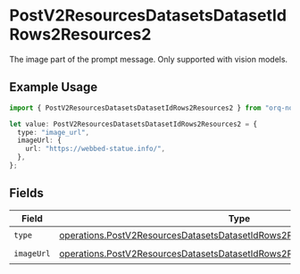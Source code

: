 # PostV2ResourcesDatasetsDatasetIdRows2Resources2

The image part of the prompt message. Only supported with vision models.

## Example Usage

```typescript
import { PostV2ResourcesDatasetsDatasetIdRows2Resources2 } from "orq-node-client/models/operations";

let value: PostV2ResourcesDatasetsDatasetIdRows2Resources2 = {
  type: "image_url",
  imageUrl: {
    url: "https://webbed-statue.info/",
  },
};
```

## Fields

| Field                                                                                                                                                                      | Type                                                                                                                                                                       | Required                                                                                                                                                                   | Description                                                                                                                                                                |
| -------------------------------------------------------------------------------------------------------------------------------------------------------------------------- | -------------------------------------------------------------------------------------------------------------------------------------------------------------------------- | -------------------------------------------------------------------------------------------------------------------------------------------------------------------------- | -------------------------------------------------------------------------------------------------------------------------------------------------------------------------- |
| `type`                                                                                                                                                                     | [operations.PostV2ResourcesDatasetsDatasetIdRows2ResourcesPublicResponseType](../../models/operations/postv2resourcesdatasetsdatasetidrows2resourcespublicresponsetype.md) | :heavy_check_mark:                                                                                                                                                         | N/A                                                                                                                                                                        |
| `imageUrl`                                                                                                                                                                 | [operations.PostV2ResourcesDatasetsDatasetIdRows2ResourcesImageUrl](../../models/operations/postv2resourcesdatasetsdatasetidrows2resourcesimageurl.md)                     | :heavy_check_mark:                                                                                                                                                         | N/A                                                                                                                                                                        |